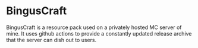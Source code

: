# BingusCraft

BingusCraft is a resource pack used on a privately hosted MC server of mine. It uses github actions to provide a constantly updated release archive that the server can dish out to users.
